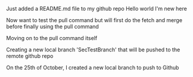 Just added a README.md file to my github repo
Hello world I'm new here

Now want to test the pull command but will first do the fetch and merge before finally using the pull command

Moving on to the pull command itself

Creating a new local branch 'SecTestBranch' that will be pushed to the remote github repo 

On the 25th of October, I created a new local branch to push to Github